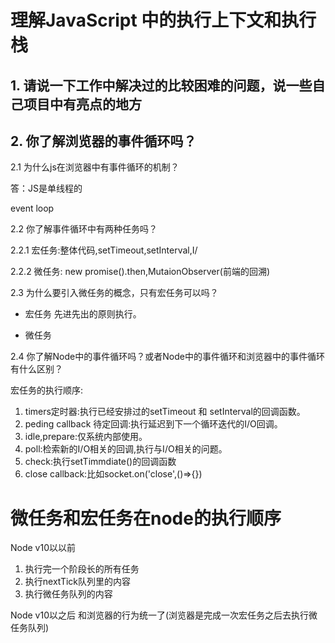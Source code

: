 # 理解JavaScript 中的执行上下文和执行栈

## 1. 请说一下工作中解决过的比较困难的问题，说一些自己项目中有亮点的地方

## 2. 你了解浏览器的事件循环吗？

2.1 为什么js在浏览器中有事件循环的机制？

答：JS是单线程的

event loop

2.2 你了解事件循环中有两种任务吗？

2.2.1 宏任务:整体代码,setTimeout,setInterval,I/ 

2.2.2 微任务: new promise().then,MutaionObserver(前端的回溯)

2.3 为什么要引入微任务的概念，只有宏任务可以吗？

* 宏任务 先进先出的原则执行。

* 微任务

2.4 你了解Node中的事件循环吗？或者Node中的事件循环和浏览器中的事件循环有什么区别？

宏任务的执行顺序:

1. timers定时器:执行已经安排过的setTimeout 和 setInterval的回调函数。
2. peding callback 待定回调:执行延迟到下一个循环迭代的I/O回调。
3. idle,prepare:仅系统内部使用。
4. poll:检索新的I/O相关的回调,执行与I/O相关的问题。
5. check:执行setTimmdiate()的回调函数
6. close callback:比如socket.on('close',()=>{})

# 微任务和宏任务在node的执行顺序

Node v10以以前

1. 执行完一个阶段长的所有任务
2. 执行nextTick队列里的内容
3. 执行微任务队列的内容

Node v10以之后 和浏览器的行为统一了(浏览器是完成一次宏任务之后去执行微任务队列)
